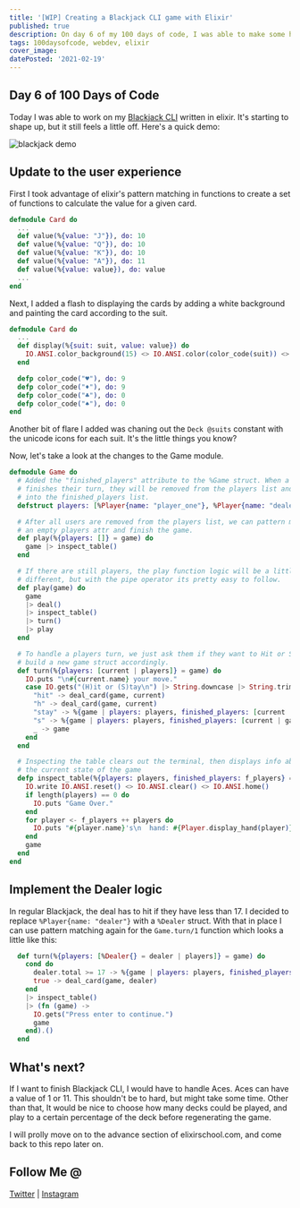 ```yaml
---
title: '[WIP] Creating a Blackjack CLI game with Elixir'
published: true
description: On day 6 of my 100 days of code, I was able to make some head way with my CLI Blackjack game with elixir.
tags: 100daysofcode, webdev, elixir
cover_image:
datePosted: '2021-02-19'
---
```


## Day 6 of 100 Days of Code

Today I was able to work on my [Blackjack CLI](https://github.com/basicBrogrammer/blackjack_cli) written in elixir. It's starting to shape up, but it still feels a little off. Here's a quick demo:

![blackjack demo](https://cdn.hashnode.com/res/hashnode/image/upload/v1613759602886/OZjw9gwhJ.gif?auto=compress)

## Update to the user experience

First I took advantage of elixir's pattern matching in functions to create a set of functions to calculate the value for a given card.

```elixir
defmodule Card do
  ...
  def value(%{value: "J"}), do: 10
  def value(%{value: "Q"}), do: 10
  def value(%{value: "K"}), do: 10
  def value(%{value: "A"}), do: 11
  def value(%{value: value}), do: value
  ...
end
```

Next, I added a flash to displaying the cards by adding a white background and painting the card according to the suit.

```elixir
defmodule Card do
  ...
  def display(%{suit: suit, value: value}) do
    IO.ANSI.color_background(15) <> IO.ANSI.color(color_code(suit)) <> "#{suit}#{value}" <> IO.ANSI.reset()
  end

  defp color_code("♥"), do: 9
  defp color_code("♦"), do: 9
  defp color_code("♣"), do: 0
  defp color_code("♠"), do: 0
end
```

Another bit of flare I added was chaning out the `Deck @suits` constant with the unicode icons for each suit. It's the little things you know?

Now, let's take a look at the changes to the Game module.

```elixir
defmodule Game do
  # Added the "finished_players" attribute to the %Game struct. When a user
  # finishes their turn, they will be removed from the players list and placed
  # into the finished_players list.
  defstruct players: [%Player{name: "player_one"}, %Player{name: "dealer"}], cards: Deck.generate(), finished_players: []

  # After all users are removed from the players list, we can pattern match on
  # an empty players attr and finish the game.
  def play(%{players: []} = game) do
    game |> inspect_table()
  end

  # If there are still players, the play function logic will be a little
  # different, but with the pipe operator its pretty easy to follow.
  def play(game) do
    game
    |> deal()
    |> inspect_table()
    |> turn()
    |> play
  end

  # To handle a players turn, we just ask them if they want to Hit or Stay, and
  # build a new game struct accordingly.
  def turn(%{players: [current | players]} = game) do
    IO.puts "\n#{current.name} your move."
    case IO.gets("(H)it or (S)tay\n") |> String.downcase |> String.trim do
      "hit" -> deal_card(game, current)
      "h" -> deal_card(game, current)
      "stay" -> %{game | players: players, finished_players: [current | game.finished_players]}
      "s" -> %{game | players: players, finished_players: [current | game.finished_players]}
      _ -> game
    end
  end

  # Inspecting the table clears out the terminal, then displays info about for
  # the current state of the game
  defp inspect_table(%{players: players, finished_players: f_players} = game) do
    IO.write IO.ANSI.reset() <> IO.ANSI.clear() <> IO.ANSI.home()
    if length(players) == 0 do
      IO.puts "Game Over."
    end
    for player <- f_players ++ players do
      IO.puts "#{player.name}'s\n  hand: #{Player.display_hand(player)} |  #{player.total}"
    end
    game
  end
end
```

## Implement the Dealer logic

In regular Blackjack, the deal has to hit if they have less than 17. I decided to replace `%Player{name: "dealer"}` with a `%Dealer` struct. With that in place I can use pattern matching again for the `Game.turn/1` function which looks a little like this:

```elixir
  def turn(%{players: [%Dealer{} = dealer | players]} = game) do
    cond do
      dealer.total >= 17 -> %{game | players: players, finished_players: [dealer | game.finished_players]}
      true -> deal_card(game, dealer)
    end
    |> inspect_table()
    |> (fn (game) ->
      IO.gets("Press enter to continue.")
      game
    end).()
  end
```

## What's next?

If I want to finish Blackjack CLI, I would have to handle Aces. Aces can have a value of 1 or 11. This shouldn't be to hard, but might take some time. Other than that, It would be nice to choose how many decks could be played, and play to a certain percentage of the deck before regenerating the game.

I will prolly move on to the advance section of elixirschool.com, and come back to this repo later on.

## Follow Me @

[Twitter](https://twitter.com/basicbrogrammer) | [Instagram](https://instagram.com/basicbrogrammer)

